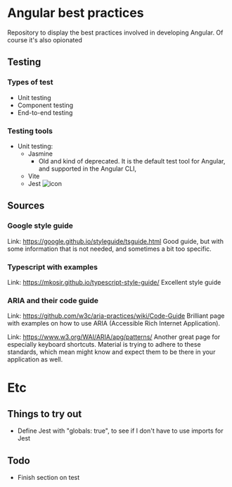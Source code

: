 # Angular best practices
Repository to display the best practices involved in developing Angular. Of course it's also opionated

## Testing

### Types of test
- Unit testing
- Component testing
- End-to-end testing

### Testing tools
- Unit testing:
  - Jasmine
    - Old and kind of deprecated. It is the default test tool for Angular, and supported in the Angular CLI, 
  - Vite
  - Jest ![icon](https://static-00.iconduck.com/assets.00/jest-icon-1855x2048-ifiupldr.png)

## Sources
### Google style guide
Link: https://google.github.io/styleguide/tsguide.html
Good guide, but with some information that is not needed, and sometimes a bit too specific. 

### Typescript with examples
Link: https://mkosir.github.io/typescript-style-guide/
Excellent style guide

### ARIA and their code guide
Link: https://github.com/w3c/aria-practices/wiki/Code-Guide
Brilliant page with examples on how to use ARIA (Accessible Rich Internet Application).

Link: https://www.w3.org/WAI/ARIA/apg/patterns/
Another great page for especially keyboard shortcuts. Material is trying to adhere to these standards, which mean might know and expect them to be there in your application as well.

# Etc
## Things to try out
- Define Jest with "globals: true", to see if I don't have to use imports for Jest
## Todo
- Finish section on test

